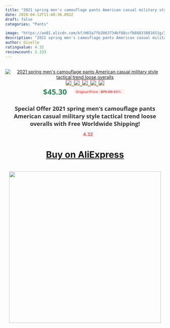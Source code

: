 ```yaml
---
title: "2021 spring men's camouflage pants American casual military style tactical trend loose overalls"
date: 2020-04-12T11:40:36.892Z
draft: false
categories: "Pants"

image: "https://ae01.alicdn.com/kf/H65a7fb2063734bf88ccfb88833881651g/2021-spring-men-s-camouflage-pants-American-casual-military-style-tactical-trend-loose-overalls.jpg"
description: "2021 spring men's camouflage pants American casual military style tactical trend loose overalls"
author: Giselle
ratingvalue: 4.32
reviewcount: 2.333
---
```

<br>
<div style="text-align: center;">
<a href="https://s.click.aliexpress.com/e/_A78KHB" target="_blank" rel="nofollow noopener noreferrer"><img alt="2021 spring men's camouflage pants American casual military style tactical trend loose overalls" class="magnifier-image" src="https://ae01.alicdn.com/kf/H65a7fb2063734bf88ccfb88833881651g/2021-spring-men-s-camouflage-pants-American-casual-military-style-tactical-trend-loose-overalls.jpg_640x640.jpg">
<br>
<img style="border:1px solid salmon" src="https://ae01.alicdn.com/kf/H65a7fb2063734bf88ccfb88833881651g/2021-spring-men-s-camouflage-pants-American-casual-military-style-tactical-trend-loose-overalls.jpg_120x120.jpg">&nbsp;&nbsp;<img style="border:1px solid salmon" src="https://ae01.alicdn.com/kf/Hdb2820dd628e4979b6ce9d9a0eea3166f/2021-spring-men-s-camouflage-pants-American-casual-military-style-tactical-trend-loose-overalls.jpg_120x120.jpg">&nbsp;&nbsp;<img style="border:1px solid salmon" src="https://ae01.alicdn.com/kf/H03b78956e1514ae6a3774209d1a79cbcB/2021-spring-men-s-camouflage-pants-American-casual-military-style-tactical-trend-loose-overalls.jpg_120x120.jpg">&nbsp;&nbsp;<img style="border:1px solid salmon" src="https://ae01.alicdn.com/kf/Hd23e64e668ce47b2bec347e3f904cc20S/2021-spring-men-s-camouflage-pants-American-casual-military-style-tactical-trend-loose-overalls.jpg_120x120.jpg">&nbsp;&nbsp;<img style="border:1px solid salmon" src="https://ae01.alicdn.com/kf/Hd5aa7562a2264044971ae7d7e179af48K/2021-spring-men-s-camouflage-pants-American-casual-military-style-tactical-trend-loose-overalls.jpg_120x120.jpg"></a></div><br0>
<div style="text-align: center;"><span style="background-color: white; border: 0px; box-sizing: border-box; color: seagreen; display: inline-block; font-family: &quot;open sans&quot; , &quot;arial&quot; , &quot;helvetica&quot; , sans-serif , &quot;heiti&quot;; font-size: 24px; font-stretch: inherit; font-weight: 700; line-height: inherit; margin: 0px 10px 0px 0px; padding: 0px; vertical-align: middle;">$45.30 </span>
<span style="background: rgb(255 , 241 , 241); border-radius: 3px; border: 0px; box-sizing: border-box; color: #ff4747; display: inline-block; font-family: inherit; font-size: 12px; font-stretch: inherit; font-style: inherit; font-variant: inherit; font-weight: 600; line-height: inherit; margin: 0px; padding: 2px 5px; transform: scale(0.9); vertical-align: middle;">Original Price : <b style="text-decoration: line-through;">$75.50 </b> 40%&nbsp;&nbsp;</span></div>
<h1 style="color: #333333; display: inline-block; font-family: &quot;open sans&quot; , &quot;arial&quot; , &quot;helvetica&quot; , sans-serif , &quot;heiti&quot;; font-size: 18px; font-stretch: inherit; font-weight: 700; text-align: center;">Special Offer 2021 spring men's camouflage pants American casual military style tactical trend loose overalls with Free Worldwide Shipping!</h1>
<div style="color: #ff4747; text-align: center;">
<img src="https://4.bp.blogspot.com/-M0ZcTcb-5uY/XleCXlxnR4I/AAAAAAAAAEc/OrjgMkXV1oMQFaCRZj5HQwOCBcu3w1FegCPcBGAYYCw/s1600/star.png" style="height: 15px;">&nbsp;<b>4.32</b></div>
<div class="button_cont" align="center"><a class="buynow_a" href="https://s.click.aliexpress.com/e/_A78KHB" target="_blank" rel="nofollow noopener noreferrer"><H1>Buy on AliExpress</H1></a></div><br>
<div class="separator" style="clear: both; text-align: center;">
<img src="https://lh3.googleusercontent.com/-pTy5HemUv9M/XlePHvY0dAI/AAAAAAAAAE4/0nX5iRUoIWY8eMW9Dpxeirr157OZliDIgCLcBGAsYHQ/s1600/badge.gif" width="480">
</div>

